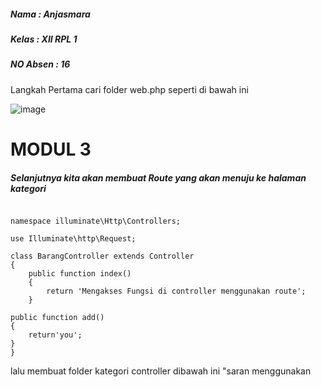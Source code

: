 ##### Nama : Anjasmara
##### Kelas : XII RPL 1
##### NO Absen : 16

Langkah Pertama cari folder web.php seperti di bawah ini

![image](https://user-images.githubusercontent.com/109930540/182107706-fb6930e9-5c5b-4ccb-8d4f-056e9a60d578.png)

# MODUL 3
##### Selanjutnya kita akan membuat Route yang akan menuju ke halaman kategori

```<?php

namespace illuminate\Http\Controllers;

use Illuminate\http\Request;

class BarangController extends Controller
{
    public function index()
    {
        return 'Mengakses Fungsi di controller menggunakan route';
    }

public function add()
{
    return'you';
}           
}
```

lalu membuat folder kategori controller dibawah ini 
"saran menggunakan
